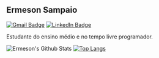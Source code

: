 ## Ermeson Sampaio

[![Gmail Badge](https://img.shields.io/badge/-ermeson.sampaio.queiroz@gmail.com-fff?style=social&logo=Gmail&link=mailto:ermeson.sampaio.queiroz@gmail.com)](mailto:ermeson.sampaio.queiroz@gmail.com)
[![LinkedIn Badge](https://img.shields.io/badge/LinkedIn-0077B5?style=social&logo=linkedin)](https://www.linkedin.com/in/ermesonsampaio)

Estudante do ensino médio e no tempo livre programador.

![Ermeson's Github Stats](https://github-readme-stats.vercel.app/api?username=ermesonqueiroz&show_icons=true&theme=apprentice&line_height=27)
[![Top Langs](https://github-readme-stats.vercel.app/api/top-langs/?username=ermesonqueiroz&langs_count=3&card_width=468&theme=apprentice)](https://github.com/ermesonqueiroz)
